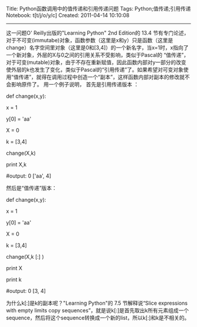 Title: Python函数调用中的值传递和引用传递问题
Tags: Python;值传递;引用传递
Notebook: t[t/j/o/y/c]
Created: 2011-04-14 10:10:08

------

这一问题O' Reilly出版的"Learning Python" 2nd Edition的 13.4 节有专门论述，对于不可变(immutabe)对象，函数参数（这里是x和y）只是函数（这里是change）名字空间里对象（这里是0和[3,4]）的一个新名字，当x=1时，x指向了一个新对象，外层的X与0之间的引用关系不受影响，类似于Pascal的 “值传递”，对于可变(mutable)对象，由于不存在重新赋值，因此函数内部对y一部分的改变使外层的k也发生了变化，类似于Pascal的“引用传递”了。如果希望对可变对象使用“值传递”，就得在调用过程中创造一个“副本”，这样函数内部对副本的修改就不会影响原件了。 
 用一个例子说明， 首先是引用传递版本 ：

 def change(x,y): 

  x = 1 

  y[0] = 'aa' 

 X = 0 

 k = [3,4] 

 change(X,k) 

 print X,k 

 #output: 0 ['aa', 4] 

然后是“值传递”版本：

 def change(x,y): 

  x = 1 

  y[0] = 'aa' 

 X = 0 

 k = [3,4] 

 change(X,k [:] ) 

 print X 

 print k 

 #output: 0 [3, 4] 

为什么k[:]是k的副本呢？"Learning Python"的 7.5 节解释说“Slice expressions with empty limits copy sequences”，就是说k[:]是首先取出k所有元素组成一个sequence，然后将这个sequence转换成一个新的list，所以k[:]和k是不相关的。